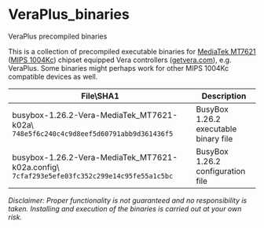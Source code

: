 # VeraPlus_binaries
VeraPlus precompiled binaries

This is a collection of precompiled executable binaries for [MediaTek MT7621](http://www.mediatek.com/products/homeNetworking/mt7621n-a) ([MIPS 1004Kc](https://www.imgtec.com/mips/classic)) chipset equipped Vera controllers ([getvera.com](http://getvera.com)), e.g. VeraPlus. Some binaries might perhaps work for other MIPS 1004Kc compatible devices as well.

File\SHA1 | Description
-----|------------
busybox-1.26.2-Vera-MediaTek_MT7621-k02a\ `748e5f6c240c4c9d8eef5d60791abb9d361436f5` | BusyBox 1.26.2 executable binary file
busybox-1.26.2-Vera-MediaTek_MT7621-k02a.config\ `7cfaf293e5efe03fc352c299e14c95fe55a1c5bc` | BusyBox 1.26.2 configuration file


*Disclaimer: Proper functionality is not guaranteed and no responsibility is taken. Installing and execution of the binaries is carried out at your own risk.*
